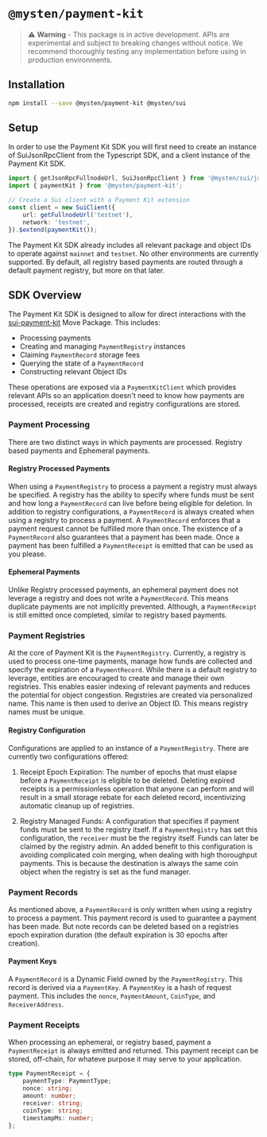 # `@mysten/payment-kit`

> ⚠️ **Warning** - This package is in active development. APIs are experimental and subject to
> breaking changes without notice. We recommend thoroughly testing any implementation before using
> in production environments.

## Installation

```bash
npm install --save @mysten/payment-kit @mysten/sui
```

## Setup

In order to use the Payment Kit SDK you will first need to create an instance of SuiJsonRpcClient
from the Typescript SDK, and a client instance of the Payment Kit SDK.

```ts
import { getJsonRpcFullnodeUrl, SuiJsonRpcClient } from '@mysten/sui/jsonRpc';
import { paymentKit } from '@mysten/payment-kit';

// Create a Sui client with a Payment Kit extension
const client = new SuiClient({
	url: getFullnodeUrl('testnet'),
	network: 'testnet',
}).$extend(paymentKit());
```

The Payment Kit SDK already includes all relevant package and object IDs to operate against
`mainnet` and `testnet`. No other environments are currently supported. By default, all registry
based payments are routed through a default payment registry, but more on that later.

## SDK Overview

The Payment Kit SDK is designed to allow for direct interactions with the
[sui-payment-kit](https://github.com/MystenLabs/sui-payment-kit) Move Package. This includes:

- Processing payments
- Creating and managing `PaymentRegistry` instances
- Claiming `PaymentRecord` storage fees
- Querying the state of a `PaymentRecord`
- Constructing relevant Object IDs

These operations are exposed via a `PaymentKitClient` which provides relevant APIs so an application
doesn't need to know how payments are processed, receipts are created and registry configurations
are stored.

### Payment Processing

There are two distinct ways in which payments are processed. Registry based payments and Ephemeral
payments.

#### Registry Processed Payments

When using a `PaymentRegistry` to process a payment a registry must always be specified. A registry
has the ability to specify where funds must be sent and how long a `PaymentRecord` can live before
being eligible for deletion. In addition to registry configurations, a `PaymentRecord` is always
created when using a registry to process a payment. A `PaymentRecord` enforces that a payment
request cannot be fulfilled more than once. The existence of a `PaymentRecord` also guarantees that
a payment has been made. Once a payment has been fulfilled a `PaymentReceipt` is emitted that can be
used as you please.

#### Ephemeral Payments

Unlike Registry processed payments, an ephemeral payment does not leverage a registry and does not
write a `PaymentRecord`. This means duplicate payments are not implicitly prevented. Although, a
`PaymentReceipt` is still emitted once completed, similar to registry based payments.

### Payment Registries

At the core of Payment Kit is the `PaymentRegistry`. Currently, a registry is used to process
one-time payments, manage how funds are collected and specify the expiration of a `PaymentRecord`.
While there is a default registry to leverage, entities are encouraged to create and manage their
own registries. This enables easier indexing of relevant payments and reduces the potential for
object congestion. Registries are created via personalized name. This name is then used to derive an
Object ID. This means registry names must be unique.

#### Registry Configuration

Configurations are applied to an instance of a `PaymentRegistry`. There are currently two
configurations offered:

1. Receipt Epoch Expiration: The number of epochs that must elapse before a `PaymentReceipt` is
   eligible to be deleted. Deleting expired receipts is a permissionless operation that anyone can
   perform and will result in a small storage rebate for each deleted record, incentivizing
   automatic cleanup up of registries.

2. Registry Managed Funds: A configuration that specifies if payment funds must be sent to the
   registry itself. If a `PaymentRegistry` has set this configuration, the `receiver` must be the
   registry itself. Funds can later be claimed by the registry admin. An added benefit to this
   configuration is avoiding complicated coin merging, when dealing with high thoroughput payments.
   This is because the destination is always the same coin object when the registry is set as the
   fund manager.

### Payment Records

As mentioned above, a `PaymentRecord` is only written when using a registry to process a payment.
This payment record is used to guarantee a payment has been made. But note records can be deleted
based on a registries epoch expiration duration (the default expiration is 30 epochs after
creation).

#### Payment Keys

A `PaymentRecord` is a Dynamic Field owned by the `PaymentRegistry`. This record is derived via a
`PaymentKey`. A `PaymentKey` is a hash of request payment. This includes the `nonce`,
`PaymentAmount`, `CoinType`, and `ReceiverAddress`.

### Payment Receipts

When processing an ephemeral, or registry based, payment a `PaymentReceipt` is always emitted and
returned. This payment receipt can be stored, off-chain, for whateve purpose it may serve to your
application.

```ts
type PaymentReceipt = {
	paymentType: PaymentType;
	nonce: string;
	amount: number;
	receiver: string;
	coinType: string;
	timestampMs: number;
};
```
